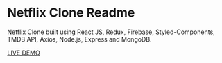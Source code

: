 # Netflix Clone Readme

Netflix Clone built using React JS, Redux, Firebase, Styled-Components, TMDB API, Axios, Node.js, Express and MongoDB.

[LIVE DEMO](https://netflix-clone-pm.web.app/)
